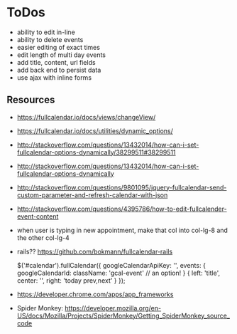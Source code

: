 # ToDos
+ ability to edit in-line
+ ability to delete events
+ easier editing of exact times
+ edit length of multi day events
+ add title, content, url fields
+ add back end to persist data
+ use ajax with inline forms



## Resources
+ https://fullcalendar.io/docs/views/changeView/
+ https://fullcalendar.io/docs/utilities/dynamic_options/
+ http://stackoverflow.com/questions/13432014/how-can-i-set-fullcalendar-options-dynamically/38299511#38299511
+ http://stackoverflow.com/questions/13432014/how-can-i-set-fullcalendar-options-dynamically
+ http://stackoverflow.com/questions/9801095/jquery-fullcalendar-send-custom-parameter-and-refresh-calendar-with-json
+ http://stackoverflow.com/questions/4395786/how-to-edit-fullcalender-event-content

+ when user is typing in new appointment, make that col into col-lg-8 and the other col-lg-4
+ rails?? https://github.com/bokmann/fullcalendar-rails


  $('#calendar').fullCalendar({
      googleCalendarApiKey: '',
      events: {
          googleCalendarId:
          className: 'gcal-event' // an option!
      }
      {
        left:   'title',
        center: '',
        right:  'today prev,next'
      }
  });

+ https://developer.chrome.com/apps/app_frameworks
+ Spider Monkey: https://developer.mozilla.org/en-US/docs/Mozilla/Projects/SpiderMonkey/Getting_SpiderMonkey_source_code
